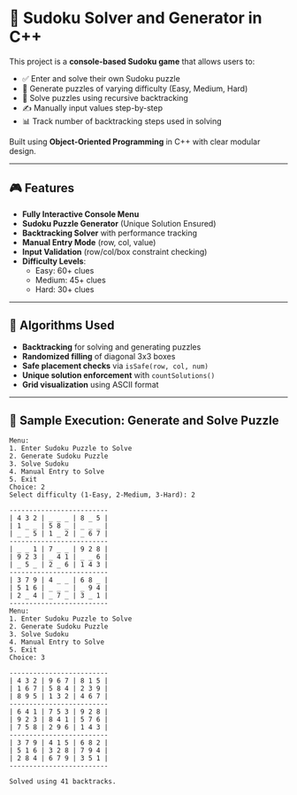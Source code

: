 # 🔢 Sudoku Solver and Generator in C++

This project is a **console-based Sudoku game** that allows users to:

- ✅ Enter and solve their own Sudoku puzzle
- 🔁 Generate puzzles of varying difficulty (Easy, Medium, Hard)
- 🧠 Solve puzzles using recursive backtracking
- ✍️ Manually input values step-by-step
- 📊 Track number of backtracking steps used in solving

Built using **Object-Oriented Programming** in C++ with clear modular design.

---

## 🎮 Features

- **Fully Interactive Console Menu**
- **Sudoku Puzzle Generator** (Unique Solution Ensured)
- **Backtracking Solver** with performance tracking
- **Manual Entry Mode** (row, col, value)
- **Input Validation** (row/col/box constraint checking)
- **Difficulty Levels**:
  - Easy: 60+ clues
  - Medium: 45+ clues
  - Hard: 30+ clues

---

## 🧠 Algorithms Used

- **Backtracking** for solving and generating puzzles
- **Randomized filling** of diagonal 3x3 boxes
- **Safe placement checks** via `isSafe(row, col, num)`
- **Unique solution enforcement** with `countSolutions()`
- **Grid visualization** using ASCII format

---

## 🧪 Sample Execution: Generate and Solve Puzzle

```text
Menu:
1. Enter Sudoku Puzzle to Solve
2. Generate Sudoku Puzzle
3. Solve Sudoku
4. Manual Entry to Solve
5. Exit
Choice: 2
Select difficulty (1-Easy, 2-Medium, 3-Hard): 2

-------------------------
| 4 3 2 | _ _ _ | 8 _ 5 |
| 1 _ _ | 5 8 _ | _ _ _ |
| _ _ 5 | 1 _ 2 | _ 6 7 |
-------------------------
| _ _ 1 | 7 _ _ | 9 2 8 |
| 9 2 3 | _ 4 1 | _ _ 6 |
| _ 5 _ | 2 _ 6 | 1 4 3 |
-------------------------
| 3 7 9 | 4 _ _ | 6 8 _ |
| 5 1 6 | _ _ _ | _ 9 4 |
| 2 _ 4 | _ 7 _ | 3 _ 1 |
-------------------------
Menu:
1. Enter Sudoku Puzzle to Solve
2. Generate Sudoku Puzzle
3. Solve Sudoku
4. Manual Entry to Solve
5. Exit
Choice: 3

-------------------------
| 4 3 2 | 9 6 7 | 8 1 5 |
| 1 6 7 | 5 8 4 | 2 3 9 |
| 8 9 5 | 1 3 2 | 4 6 7 |
-------------------------
| 6 4 1 | 7 5 3 | 9 2 8 |
| 9 2 3 | 8 4 1 | 5 7 6 |
| 7 5 8 | 2 9 6 | 1 4 3 |
-------------------------
| 3 7 9 | 4 1 5 | 6 8 2 |
| 5 1 6 | 3 2 8 | 7 9 4 |
| 2 8 4 | 6 7 9 | 3 5 1 |
-------------------------

Solved using 41 backtracks.


